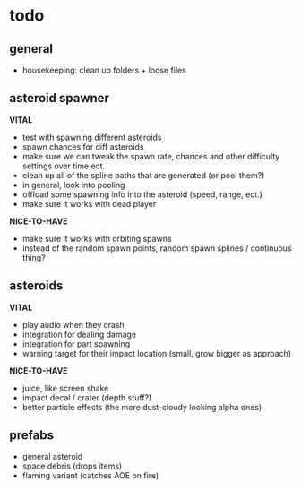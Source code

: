 ﻿# todo

## general
- housekeeping: clean up folders + loose files

## asteroid spawner

**VITAL**
- test with spawning different asteroids
- spawn chances for diff asteroids
- make sure we can tweak the spawn rate, chances
  and other difficulty settings over time ect.
- clean up all of the spline paths that are generated (or pool them?)
- in general, look into pooling
- offload some spawning info into the asteroid
  (speed, range, ect.)
- make sure it works with dead player

**NICE-TO-HAVE**
- make sure it works with orbiting spawns
- instead of the random spawn points, random spawn splines / continuous thing?

## asteroids

**VITAL**
- play audio when they crash
- integration for dealing damage
- integration for part spawning
- warning target for their impact location (small, grow bigger as approach)

**NICE-TO-HAVE**
- juice, like screen shake
- impact decal / crater (depth stuff?)
- better particle effects (the more dust-cloudy looking alpha ones)

## prefabs
- general asteroid
- space debris (drops items)
- flaming variant (catches AOE on fire)
